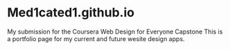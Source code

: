 # Med1cated1.github.io
My submission for the Coursera Web Design for Everyone Capstone
This is a portfolio page for my current and future wesite design apps.
